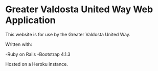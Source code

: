 # Greater Valdosta United Way Web Application

This website is for use by the Greater Valdosta United Way.

Written with:

  -Ruby on Rails
  -Bootstrap 4.1.3
  
Hosted on a Heroku instance.
